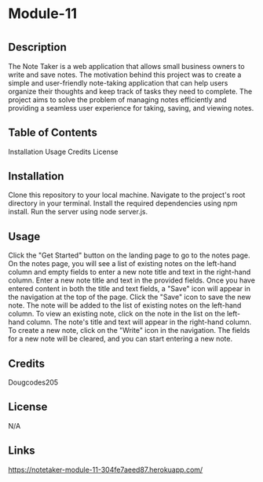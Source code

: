# Module-11
# <Your-Project-Title>

## Description

The Note Taker is a web application that allows small business owners to write and save notes. The motivation behind this project was to create a simple and user-friendly note-taking application that can help users organize their thoughts and keep track of tasks they need to complete. The project aims to solve the problem of managing notes efficiently and providing a seamless user experience for taking, saving, and viewing notes.

## Table of Contents 

Installation
Usage
Credits
License

## Installation

Clone this repository to your local machine.
Navigate to the project's root directory in your terminal.
Install the required dependencies using npm install.
Run the server using node server.js.

## Usage

Click the "Get Started" button on the landing page to go to the notes page.
On the notes page, you will see a list of existing notes on the left-hand column and empty fields to enter a new note title and text in the right-hand column.
Enter a new note title and text in the provided fields.
Once you have entered content in both the title and text fields, a "Save" icon will appear in the navigation at the top of the page.
Click the "Save" icon to save the new note. The note will be added to the list of existing notes on the left-hand column.
To view an existing note, click on the note in the list on the left-hand column. The note's title and text will appear in the right-hand column.
To create a new note, click on the "Write" icon in the navigation. The fields for a new note will be cleared, and you can start entering a new note.

## Credits

Dougcodes205

## License

N/A

## Links

https://notetaker-module-11-304fe7aeed87.herokuapp.com/
